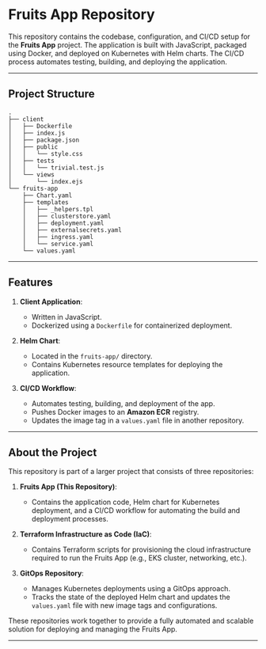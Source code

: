 # Fruits App Repository

This repository contains the codebase, configuration, and CI/CD setup for the **Fruits App** project. The application is built with JavaScript, packaged using Docker, and deployed on Kubernetes with Helm charts. The CI/CD process automates testing, building, and deploying the application.

---

## Project Structure

```plaintext
.
├── client
│   ├── Dockerfile
│   ├── index.js
│   ├── package.json
│   ├── public
│   │   └── style.css
│   ├── tests
│   │   └── trivial.test.js
│   └── views
│       └── index.ejs
└── fruits-app
    ├── Chart.yaml
    ├── templates
    │   ├── _helpers.tpl
    │   ├── clusterstore.yaml
    │   ├── deployment.yaml
    │   ├── externalsecrets.yaml
    │   ├── ingress.yaml
    │   └── service.yaml
    └── values.yaml
```
---
## Features

1. **Client Application**:
   - Written in JavaScript.
   - Dockerized using a `Dockerfile` for containerized deployment.

2. **Helm Chart**:
   - Located in the `fruits-app/` directory.
   - Contains Kubernetes resource templates for deploying the application.

3. **CI/CD Workflow**:
   - Automates testing, building, and deployment of the app.
   - Pushes Docker images to an **Amazon ECR** registry.
   - Updates the image tag in a `values.yaml` file in another repository.

---

## About the Project

This repository is part of a larger project that consists of three repositories:

1. **Fruits App (This Repository)**:
   - Contains the application code, Helm chart for Kubernetes deployment, and a CI/CD workflow for automating the build and deployment processes.

2. **Terraform Infrastructure as Code (IaC)**:
   - Contains Terraform scripts for provisioning the cloud infrastructure required to run the Fruits App (e.g., EKS cluster, networking, etc.).

3. **GitOps Repository**:
   - Manages Kubernetes deployments using a GitOps approach.
   - Tracks the state of the deployed Helm chart and updates the `values.yaml` file with new image tags and configurations.

These repositories work together to provide a fully automated and scalable solution for deploying and managing the Fruits App.

---


